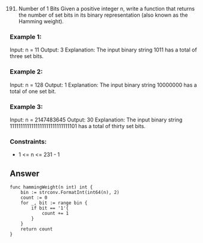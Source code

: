 191. Number of 1 Bits
Given a positive integer n, write a function that returns the number of 
set bits
 in its binary representation (also known as the Hamming weight).


### Example 1:
Input: n = 11
Output: 3
Explanation:
The input binary string 1011 has a total of three set bits.

### Example 2:
Input: n = 128
Output: 1
Explanation:
The input binary string 10000000 has a total of one set bit.

### Example 3:
Input: n = 2147483645
Output: 30
Explanation:
The input binary string 1111111111111111111111111111101 has a total of thirty set bits.

### Constraints:

- 1 <= n <= 231 - 1


## Answer
```
func hammingWeight(n int) int {
    bin := strconv.FormatInt(int64(n), 2)  
    count := 0
    for _, bit := range bin {
        if bit == '1'{
            count += 1
        }
    }
    return count
}
```